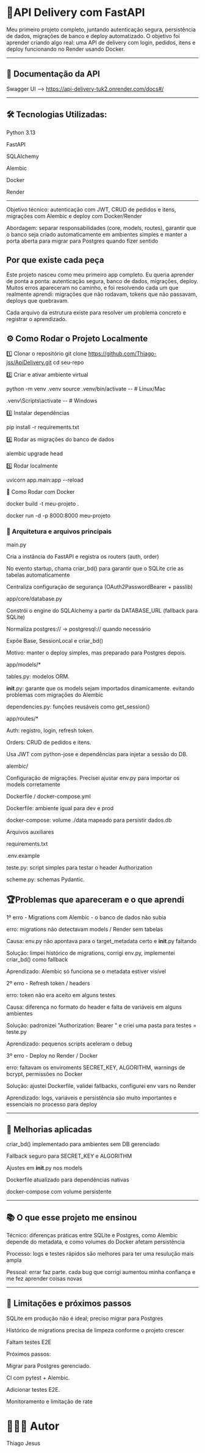 <h1 align="left">🚀API Delivery com FastAPI</h1>

Meu primeiro projeto completo, juntando autenticação segura, persistência de dados, migrações de banco e deploy automatizado.
O objetivo foi aprender criando algo real: uma API de delivery com login, pedidos, itens e deploy funcionando no Render usando Docker.

---
<h2 aling="left">📖 Documentação da API</h2>

Swagger UI --> https://api-delivery-tuk2.onrender.com/docs#/

---

<h2 align="left">🛠️ Tecnologias Utilizadas:</h2>

Python 3.13

FastAPI

SQLAlchemy

Alembic

Docker

Render

---
Objetivo técnico: autenticação com JWT, CRUD de pedidos e itens, migrações com Alembic e deploy com Docker/Render

Abordagem: separar responsabilidades (core, models, routes), garantir que o banco seja criado automaticamente em ambientes simples e manter a porta aberta para migrar para Postgres quando fizer sentido

Por que existe cada peça
---
Este projeto nasceu como meu primeiro app completo.
Eu queria aprender de ponta a ponta: autenticação segura, banco de dados, migrações, deploy.
Muitos erros apareceram no caminho, e foi resolvendo cada um que realmente aprendi: migrações que não rodavam, tokens que não passavam, deploys que quebravam.

Cada arquivo da estrutura existe para resolver um problema concreto e registrar o aprendizado.

⚙️ Como Rodar o Projeto Localmente
---
1️⃣ Clonar o repositório
git clone https://github.com/Thiago-jss/ApiDelivery.git
cd seu-repo


	
2️⃣ Criar e ativar ambiente virtual

python -m venv .venv
source .venv/bin/activate  -- # Linux/Mac

.venv\\Scripts\\activate --  # Windows



3️⃣ Instalar dependências


pip install -r requirements.txt



4️⃣ Rodar as migrações do banco de dados


alembic upgrade head



5️⃣ Rodar localmente


uvicorn app.main:app --reload



🐳 Como Rodar com Docker


docker build -t meu-projeto .


docker run -d -p 8000:8000 meu-projeto

<h3 align="left">📂 Arquitetura e arquivos principais</h3>
main.py

Cria a instância do FastAPI e registra os routers (auth, order)

No evento startup, chama criar_bd() para garantir que o SQLite crie as tabelas automaticamente

Centraliza configuração de segurança (OAuth2PasswordBearer + passlib)

app/core/database.py

Constrói o engine do SQLAlchemy a partir da DATABASE_URL (fallback para SQLite)

Normaliza postgres:// → postgresql:// quando necessário

Expõe Base, SessionLocal e criar_bd()

Motivo: manter o deploy simples, mas preparado para Postgres depois.

app/models/*

tables.py: modelos ORM.

__init__.py: garante que os models sejam importados dinamicamente. evitando problemas com migrações do Alembic

dependencies.py: funções reusáveis como get_session()

app/routes/*

Auth: registro, login, refresh token.

Orders: CRUD de pedidos e itens.

Usa JWT com python-jose e dependências para injetar a sessão do DB.

alembic/

Configuração de migrações. Precisei ajustar env.py para importar os models corretamente

Dockerfile / docker-compose.yml

Dockerfile: ambiente igual para dev e prod

docker-compose: volume ./data mapeado para persistir dados.db

Arquivos auxiliares

requirements.txt

.env.example

teste.py: script simples para testar o header Authorization

scheme.py: schemas Pydantic.

<h2 align="left">🏆Problemas que apareceram e o que aprendi</h2>

1º erro - Migrations com Alembic - o banco de dados não subia

erro: migrations não detectavam models / Render sem tabelas

Causa: env.py não apontava para o target_metadata certo e __init__.py faltando

Solução: limpei histórico de migrations, corrigi env.py, implementei criar_bd() como fallback

Aprendizado: Alembic só funciona se o metadata estiver visível


2º erro - Refresh token / headers

erro: token não era aceito em alguns testes

Causa: diferença no formato do header e falta de variáveis em alguns ambientes

Solução: padronizei "Authorization: Bearer <token>" e criei uma pasta para testes = teste.py

Aprendizado: pequenos scripts aceleram o debug



3º erro - Deploy no Render / Docker

erro:  faltavam os enviroments SECRET_KEY, ALGORITHM, warnings de bcrypt, permissões no Docker

Solução: ajustei Dockerfile, validei fallbacks, configurei env vars no Render

Aprendizado: logs, variáveis e persistência são muito importantes e essenciais no processo para deploy

---

<h2 align="left">🔧 Melhorias aplicadas</h2>

criar_bd() implementado para ambientes sem DB gerenciado

Fallback seguro para SECRET_KEY e ALGORITHM

Ajustes em __init__.py nos models

Dockerfile atualizado para dependências nativas

docker-compose com volume persistente

---

<h2 align="left">📚 O que esse projeto me ensinou</h2>


Técnico: diferenças práticas entre SQLite e Postgres, como Alembic depende do metadata, e como volumes do Docker afetam persistência

Processo: logs e testes rápidos são melhores para ter uma resulução mais ampla

Pessoal: errar faz parte. cada bug que corrigi aumentou minha confiança e me fez aprender coisas novas

---
<h2 align="left">🚧 Limitações e próximos passos</h2>

SQLite em produção não é ideal; preciso migrar para Postgres

Histórico de migrations precisa de limpeza conforme o projeto crescer

Faltam testes E2E

Próximos passos:

Migrar para Postgres gerenciado.

CI com pytest + Alembic.

Adicionar testes E2E.

Monitoramento e limitação de rate


<h1 aling="left">👨🏽‍🎓 Autor</h1>

Thiago Jesus

 
